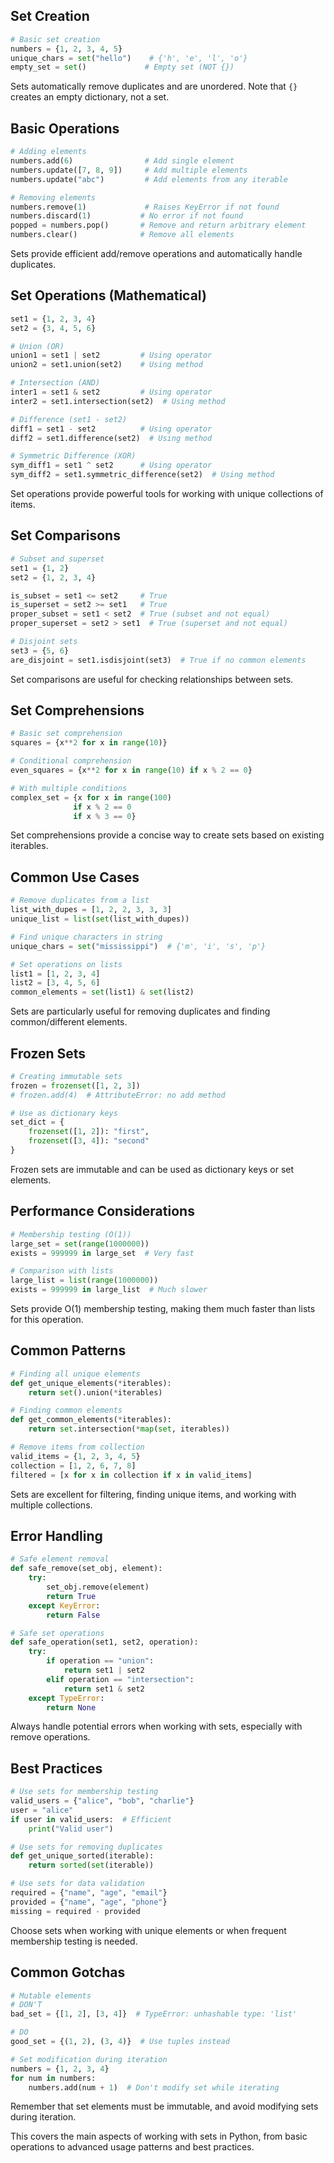 ## Set Creation
```python
# Basic set creation
numbers = {1, 2, 3, 4, 5}
unique_chars = set("hello")    # {'h', 'e', 'l', 'o'}
empty_set = set()             # Empty set (NOT {})
```
Sets automatically remove duplicates and are unordered. Note that `{}` creates an empty dictionary, not a set.

## Basic Operations
```python
# Adding elements
numbers.add(6)                # Add single element
numbers.update([7, 8, 9])     # Add multiple elements
numbers.update("abc")         # Add elements from any iterable

# Removing elements
numbers.remove(1)             # Raises KeyError if not found
numbers.discard(1)           # No error if not found
popped = numbers.pop()       # Remove and return arbitrary element
numbers.clear()              # Remove all elements
```
Sets provide efficient add/remove operations and automatically handle duplicates.

## Set Operations (Mathematical)
```python
set1 = {1, 2, 3, 4}
set2 = {3, 4, 5, 6}

# Union (OR)
union1 = set1 | set2         # Using operator
union2 = set1.union(set2)    # Using method

# Intersection (AND)
inter1 = set1 & set2         # Using operator
inter2 = set1.intersection(set2)  # Using method

# Difference (set1 - set2)
diff1 = set1 - set2          # Using operator
diff2 = set1.difference(set2)  # Using method

# Symmetric Difference (XOR)
sym_diff1 = set1 ^ set2      # Using operator
sym_diff2 = set1.symmetric_difference(set2)  # Using method
```
Set operations provide powerful tools for working with unique collections of items.

## Set Comparisons
```python
# Subset and superset
set1 = {1, 2}
set2 = {1, 2, 3, 4}

is_subset = set1 <= set2     # True
is_superset = set2 >= set1   # True
proper_subset = set1 < set2  # True (subset and not equal)
proper_superset = set2 > set1  # True (superset and not equal)

# Disjoint sets
set3 = {5, 6}
are_disjoint = set1.isdisjoint(set3)  # True if no common elements
```
Set comparisons are useful for checking relationships between sets.

## Set Comprehensions
```python
# Basic set comprehension
squares = {x**2 for x in range(10)}

# Conditional comprehension
even_squares = {x**2 for x in range(10) if x % 2 == 0}

# With multiple conditions
complex_set = {x for x in range(100) 
              if x % 2 == 0 
              if x % 3 == 0}
```
Set comprehensions provide a concise way to create sets based on existing iterables.

## Common Use Cases
```python
# Remove duplicates from a list
list_with_dupes = [1, 2, 2, 3, 3, 3]
unique_list = list(set(list_with_dupes))

# Find unique characters in string
unique_chars = set("mississippi")  # {'m', 'i', 's', 'p'}

# Set operations on lists
list1 = [1, 2, 3, 4]
list2 = [3, 4, 5, 6]
common_elements = set(list1) & set(list2)
```
Sets are particularly useful for removing duplicates and finding common/different elements.

## Frozen Sets
```python
# Creating immutable sets
frozen = frozenset([1, 2, 3])
# frozen.add(4)  # AttributeError: no add method

# Use as dictionary keys
set_dict = {
    frozenset([1, 2]): "first",
    frozenset([3, 4]): "second"
}
```
Frozen sets are immutable and can be used as dictionary keys or set elements.

## Performance Considerations
```python
# Membership testing (O(1))
large_set = set(range(1000000))
exists = 999999 in large_set  # Very fast

# Comparison with lists
large_list = list(range(1000000))
exists = 999999 in large_list  # Much slower
```
Sets provide O(1) membership testing, making them much faster than lists for this operation.

## Common Patterns
```python
# Finding all unique elements
def get_unique_elements(*iterables):
    return set().union(*iterables)

# Finding common elements
def get_common_elements(*iterables):
    return set.intersection(*map(set, iterables))

# Remove items from collection
valid_items = {1, 2, 3, 4, 5}
collection = [1, 2, 6, 7, 8]
filtered = [x for x in collection if x in valid_items]
```
Sets are excellent for filtering, finding unique items, and working with multiple collections.

## Error Handling
```python
# Safe element removal
def safe_remove(set_obj, element):
    try:
        set_obj.remove(element)
        return True
    except KeyError:
        return False

# Safe set operations
def safe_operation(set1, set2, operation):
    try:
        if operation == "union":
            return set1 | set2
        elif operation == "intersection":
            return set1 & set2
    except TypeError:
        return None
```
Always handle potential errors when working with sets, especially with remove operations.

## Best Practices
```python
# Use sets for membership testing
valid_users = {"alice", "bob", "charlie"}
user = "alice"
if user in valid_users:  # Efficient
    print("Valid user")

# Use sets for removing duplicates
def get_unique_sorted(iterable):
    return sorted(set(iterable))

# Use sets for data validation
required = {"name", "age", "email"}
provided = {"name", "age", "phone"}
missing = required - provided
```
Choose sets when working with unique elements or when frequent membership testing is needed.

## Common Gotchas
```python
# Mutable elements
# DON'T
bad_set = {[1, 2], [3, 4]}  # TypeError: unhashable type: 'list'

# DO
good_set = {(1, 2), (3, 4)}  # Use tuples instead

# Set modification during iteration
numbers = {1, 2, 3, 4}
for num in numbers:
    numbers.add(num + 1)  # Don't modify set while iterating
```
Remember that set elements must be immutable, and avoid modifying sets during iteration.

This covers the main aspects of working with sets in Python, from basic operations to advanced usage patterns and best practices.